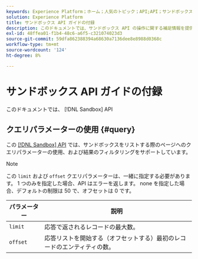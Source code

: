 ```yaml
---
keywords: Experience Platform；ホーム；人気のトピック；API;API；サンドボックス；サンドボックス；サンドボックス
solution: Experience Platform
title: サンドボックス API ガイドの付録
description: このドキュメントでは、サンドボックス API の操作に関する補足情報を提供します。
exl-id: 48ffea01-f1b4-48c6-a6f5-c321074023d3
source-git-commit: 59dfa862388394a68630a7136dee8e8988d0368c
workflow-type: tm+mt
source-wordcount: '124'
ht-degree: 8%

---
```


# サンドボックス API ガイドの付録

このドキュメントでは、 [!DNL Sandbox] API

## クエリパラメーターの使用 {#query}

この [[!DNL Sandbox] API](https://www.adobe.io/experience-platform-apis/references/sandbox) では、サンドボックスをリストする際のページへのクエリパラメーターの使用、および結果のフィルタリングをサポートしています。

>[!NOTE]
>
>この `limit` および `offset` クエリパラメーターは、一緒に指定する必要があります。 1 つのみを指定した場合、API はエラーを返します。 none を指定した場合、デフォルトの制限は 50 で、オフセットは 0 です。

| パラメーター | 説明 |
| --- | --- |
| `limit` | 応答で返されるレコードの最大数。 |
| `offset` | 応答リストを開始する（オフセットする）最初のレコードのエンティティの数。 |
